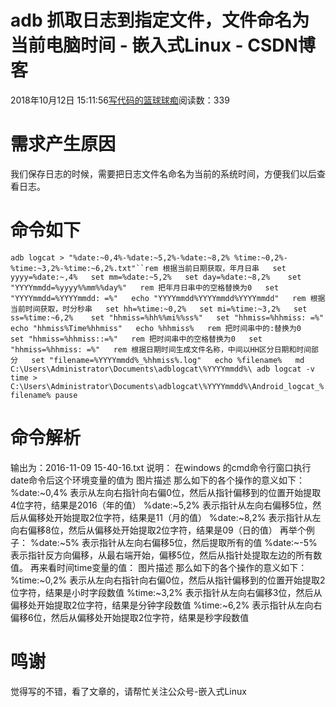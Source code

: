 
# adb 抓取日志到指定文件，文件命名为当前电脑时间 - 嵌入式Linux - CSDN博客

2018年10月12日 15:11:56[写代码的篮球球痴](https://me.csdn.net/weiqifa0)阅读数：339



# 需求产生原因
我们保存日志的时候，需要把日志文件名命名为当前的系统时间，方便我们以后查看日志。
# 命令如下
`adb logcat > "%date:~0,4%-%date:~5,2%-%date:~8,2% %time:~0,2%-%time:~3,2%-%time:~6,2%.txt"``rem 根据当前日期获取，年月日串  
set yyyy=%date:~,4%  
set mm=%date:~5,2%  
set day=%date:~8,2%   
set "YYYYmmdd=%yyyy%%mm%%day%"  
rem 把年月日串中的空格替换为0  
set "YYYYmmdd=%YYYYmmdd: =%"  
echo "YYYYmmdd%YYYYmmdd%YYYYmmdd"  
rem 根据当前时间获取，时分秒串  
set hh=%time:~0,2%  
set mi=%time:~3,2%  
set ss=%time:~6,2%   
set "hhmiss=%hh%%mi%%ss%"  
set "hhmiss=%hhmiss: =%"  
echo "hhmiss%Time%hhmiss"  
echo %hhmiss%  
rem 把时间串中的:替换为0  
set "hhmiss=%hhmiss::=%"  
rem 把时间串中的空格替换为0  
set "hhmiss=%hhmiss: =%"  
rem 根据日期时间生成文件名称，中间以HH区分日期和时间部分  
set "filename=%YYYYmmdd%_%hhmiss%.log"  
echo %filename%  
md C:\Users\Administrator\Documents\adblogcat\%YYYYmmdd%\
adb logcat -v time > C:\Users\Administrator\Documents\adblogcat\%YYYYmmdd%\Android_logcat_%filename%
pause`
# 命令解析
输出为：2016-11-09 15-40-16.txt
说明：
在windows 的cmd命令行窗口执行date命令后这个环境变量的值为
图片描述
那么如下的各个操作的意义如下：
%date:~0,4% 表示从左向右指针向右偏0位，然后从指针偏移到的位置开始提取4位字符，结果是2016（年的值）
%date:~5,2% 表示指针从左向右偏移5位，然后从偏移处开始提取2位字符，结果是11（月的值）
%date:~8,2% 表示指针从左向右偏移8位，然后从偏移处开始提取2位字符，结果是09（日的值）
再举个例子：
%date:~5% 表示指针从左向右偏移5位，然后提取所有的值
%date:~-5% 表示指针反方向偏移，从最右端开始，偏移5位，然后从指针处提取左边的所有数值。
再来看时间time变量的值：
图片描述
那么如下的各个操作的意义如下：
%time:~0,2% 表示从左向右指针向右偏0位，然后从指针偏移到的位置开始提取2位字符，结果是小时字段数值
%time:~3,2% 表示指针从左向右偏移3位，然后从偏移处开始提取2位字符，结果是分钟字段数值
%time:~6,2% 表示指针从左向右偏移6位，然后从偏移处开始提取2位字符，结果是秒字段数值
# 鸣谢
觉得写的不错，看了文章的，请帮忙关注公众号-嵌入式Linux


